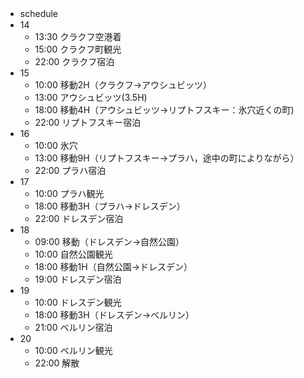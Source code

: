 - schedule
　　
- 14
  - 13:30 クラクフ空港着
  - 15:00 クラクフ町観光
  - 22:00 クラクフ宿泊
- 15
  - 10:00 移動2H（クラクフ→アウシュビッツ）
  - 13:00 アウシュビッツ(3.5H)
  - 18:00 移動4H（アウシュビッツ→リプトフスキー：氷穴近くの町)
  - 22:00 リプトフスキー宿泊
- 16
  - 10:00 氷穴
  - 13:00 移動9H（リプトフスキー→プラハ，途中の町によりながら）
  - 22:00 プラハ宿泊
- 17
  - 10:00 プラハ観光
  - 18:00 移動3H（プラハ→ドレスデン）
  - 22:00 ドレスデン宿泊
- 18
  - 09:00 移動（ドレスデン→自然公園）
  - 10:00 自然公園観光
  - 18:00 移動1H（自然公園→ドレスデン）
  - 19:00 ドレスデン宿泊
- 19
  - 10:00 ドレスデン観光
  - 18:00 移動3H（ドレスデン→ベルリン）
  - 21:00 ベルリン宿泊
- 20
  - 10:00 ベルリン観光
  - 22:00 解散
